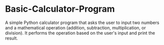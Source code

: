 # Basic-Calculator-Program
A simple Python calculator program that asks the user to input two numbers and a mathematical operation (addition, subtraction, multiplication, or division). It performs the operation based on the user's input and print the result.
